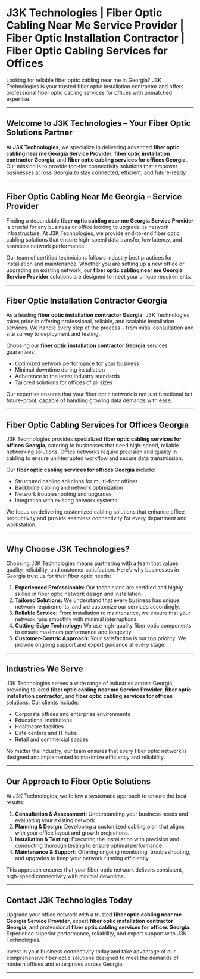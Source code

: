 
# J3K Technologies | Fiber Optic Cabling Near Me Service Provider | Fiber Optic Installation Contractor | Fiber Optic Cabling Services for Offices

Looking for reliable fiber optic cabling near me in Georgia? J3K Technologies is your trusted fiber optic installation contractor and offers professional fiber optic cabling services for offices with unmatched expertise.

---

## Welcome to J3K Technologies – Your Fiber Optic Solutions Partner

At **J3K Technologies**, we specialize in delivering advanced **fiber optic cabling near me Georgia Service Provider**, **fiber optic installation contractor Georgia**, and **fiber optic cabling services for offices Georgia**. Our mission is to provide top-tier connectivity solutions that empower businesses across Georgia to stay connected, efficient, and future-ready.

---

## Fiber Optic Cabling Near Me Georgia – Service Provider

Finding a dependable **fiber optic cabling near me Georgia Service Provider** is crucial for any business or office looking to upgrade its network infrastructure. At J3K Technologies, we provide end-to-end fiber optic cabling solutions that ensure high-speed data transfer, low latency, and seamless network performance.  

Our team of certified technicians follows industry best practices for installation and maintenance. Whether you are setting up a new office or upgrading an existing network, our **fiber optic cabling near me Georgia Service Provider** solutions are designed to meet your unique requirements.  

---

## Fiber Optic Installation Contractor Georgia

As a leading **fiber optic installation contractor Georgia**, J3K Technologies takes pride in offering professional, reliable, and scalable installation services. We handle every step of the process – from initial consultation and site survey to deployment and testing.  

Choosing our **fiber optic installation contractor Georgia** services guarantees:  
- Optimized network performance for your business  
- Minimal downtime during installation  
- Adherence to the latest industry standards  
- Tailored solutions for offices of all sizes  

Our expertise ensures that your fiber optic network is not just functional but future-proof, capable of handling growing data demands with ease.  

---

## Fiber Optic Cabling Services for Offices Georgia

J3K Technologies provides specialized **fiber optic cabling services for offices Georgia**, catering to businesses that need high-speed, reliable networking solutions. Office networks require precision and quality in cabling to ensure uninterrupted workflow and secure data transmission.  

Our **fiber optic cabling services for offices Georgia** include:  
- Structured cabling solutions for multi-floor offices  
- Backbone cabling and network optimization  
- Network troubleshooting and upgrades  
- Integration with existing network systems  

We focus on delivering customized cabling solutions that enhance office productivity and provide seamless connectivity for every department and workstation.  

---

## Why Choose J3K Technologies?

Choosing J3K Technologies means partnering with a team that values quality, reliability, and customer satisfaction. Here’s why businesses in Georgia trust us for their fiber optic needs:  

1. **Experienced Professionals:** Our technicians are certified and highly skilled in fiber optic network design and installation.  
2. **Tailored Solutions:** We understand that every business has unique network requirements, and we customize our services accordingly.  
3. **Reliable Service:** From installation to maintenance, we ensure that your network runs smoothly with minimal interruptions.  
4. **Cutting-Edge Technology:** We use high-quality fiber optic components to ensure maximum performance and longevity.  
5. **Customer-Centric Approach:** Your satisfaction is our top priority. We provide ongoing support and expert guidance at every stage.  

---

## Industries We Serve

J3K Technologies serves a wide range of industries across Georgia, providing tailored **fiber optic cabling near me Service Provider**, **fiber optic installation contractor**, and **fiber optic cabling services for offices** solutions. Our clients include:  

- Corporate offices and enterprise environments  
- Educational institutions  
- Healthcare facilities  
- Data centers and IT hubs  
- Retail and commercial spaces  

No matter the industry, our team ensures that every fiber optic network is designed and implemented to maximize efficiency and reliability.  

---

## Our Approach to Fiber Optic Solutions

At J3K Technologies, we follow a systematic approach to ensure the best results:  

1. **Consultation & Assessment:** Understanding your business needs and evaluating your existing network.  
2. **Planning & Design:** Developing a customized cabling plan that aligns with your office layout and growth projections.  
3. **Installation & Testing:** Executing the installation with precision and conducting thorough testing to ensure optimal performance.  
4. **Maintenance & Support:** Offering ongoing monitoring, troubleshooting, and upgrades to keep your network running efficiently.  

This approach ensures that your fiber optic network delivers consistent, high-speed connectivity with minimal downtime.  

---

## Contact J3K Technologies Today

Upgrade your office network with a trusted **fiber optic cabling near me Georgia Service Provider**, expert **fiber optic installation contractor Georgia**, and professional **fiber optic cabling services for offices Georgia**. Experience superior performance, reliability, and expert support with J3K Technologies.  

Invest in your business connectivity today and take advantage of our comprehensive fiber optic solutions designed to meet the demands of modern offices and enterprises across Georgia.

---

